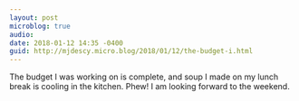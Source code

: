 ```yaml
---
layout: post
microblog: true
audio: 
date: 2018-01-12 14:35 -0400
guid: http://mjdescy.micro.blog/2018/01/12/the-budget-i.html
---
```

The budget I was working on is complete, and soup I made on my lunch break is cooling in the kitchen. Phew! I am looking forward to the weekend.
